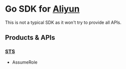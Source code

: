 # Go SDK for [Aliyun](https://www.aliyun.com)

This is not a typical SDK as it won't try to provide all APIs.

## Products \& APIs

### [STS](https://help.aliyun.com/document_detail/28756.html)

- AssumeRole
